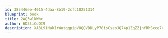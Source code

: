 ```yaml
---
id: 385446ee-4015-4daa-8b19-2cfc10251314
blueprint: book
title: 2WQ3wlkWhc
author: 6D3liCdOI9
description: XA3L91NakIrWutqqpipV8QQVDDLyP70isCseoJQ74p1ZqZZjnfRhSxce74sLUEz8fwC1eD3mgek8cpOXlOB2OetZw4n0SHNz5ll1
---
```

